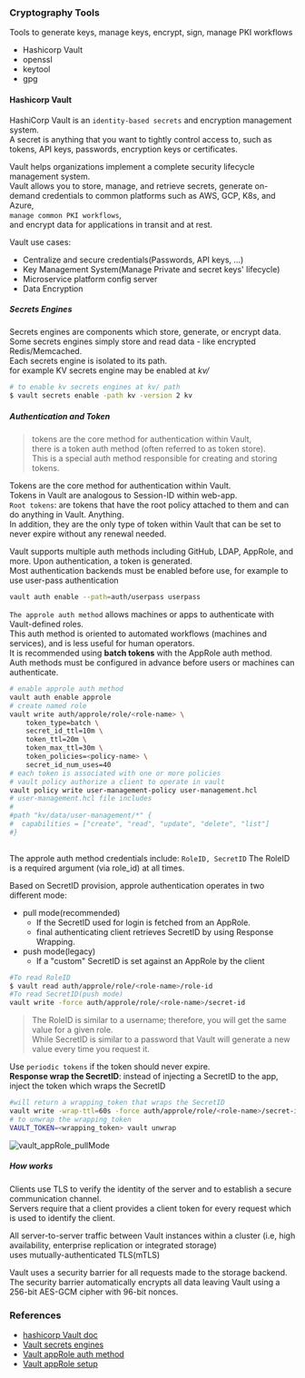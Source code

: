 ### Cryptography Tools
Tools to generate keys, manage keys, encrypt, sign, manage PKI workflows
- Hashicorp Vault
- openssl
- keytool
- gpg

#### Hashicorp Vault
HashiCorp Vault is an `identity-based secrets` and encryption management system.     
A secret is anything that you want to tightly control access to, such as tokens, API keys, passwords, encryption keys or certificates.    

Vault helps organizations implement a complete security lifecycle management system.     
Vault allows you to store, manage, and retrieve secrets, generate on-demand credentials to common platforms such as AWS, GCP, K8s, and Azure,    
`manage common PKI workflows`,     
and encrypt data for applications in transit and at rest.     

Vault use cases:    
- Centralize and secure credentials(Passwords, API keys, ...)
- Key Management System(Manage Private and secret keys' lifecycle)
- Microservice platform config server
- Data Encryption

##### Secrets Engines
Secrets engines are components which store, generate, or encrypt data.     
Some secrets engines simply store and read data - like encrypted Redis/Memcached.     
Each secrets engine is isolated to its path.    
for example KV secrets engine may be enabled at *kv/*
```bash
# to enable kv secrets engines at kv/ path
$ vault secrets enable -path kv -version 2 kv
```

##### Authentication and Token
> tokens are the core method for authentication within Vault,     
> there is a token auth method (often referred to as token store).     
> This is a special auth method responsible for creating and storing tokens.

Tokens are the core method for authentication within Vault.    
Tokens in Vault are analogous to Session-ID within web-app.     
`Root tokens`: are tokens that have the root policy attached to them and can do anything in Vault. Anything.      
In addition, they are the only type of token within Vault that can be set to never expire without any renewal needed.     

Vault supports multiple auth methods including GitHub, LDAP, AppRole, and more. Upon authentication, a token is generated.        
Most authentication backends must be enabled before use, for example to use user-pass authentication
```sh
vault auth enable --path=auth/userpass userpass
```

`The approle auth method` allows machines or apps to authenticate with Vault-defined roles.     
This auth method is oriented to automated workflows (machines and services), and is less useful for human operators.      
It is recommended using **batch tokens** with the AppRole auth method.    
Auth methods must be configured in advance before users or machines can authenticate.    
```sh
# enable approle auth method
vault auth enable approle    
# create named role
vault write auth/approle/role/<role-name> \
    token_type=batch \
    secret_id_ttl=10m \
    token_ttl=20m \
    token_max_ttl=30m \
    token_policies=<policy-name> \
    secret_id_num_uses=40
# each token is associated with one or more policies 
# vault policy authorize a client to operate in vault
vault policy write user-management-policy user-management.hcl
# user-management.hcl file includes
#
#path "kv/data/user-management/*" {
#  capabilities = ["create", "read", "update", "delete", "list"]
#}
 
```
The approle auth method credentials include: `RoleID, SecretID`
The RoleID is a required argument (via role_id) at all times.    

Based on SecretID provision, approle authentication operates in two different mode: 
- pull mode(recommended)
  - If the SecretID used for login is fetched from an AppRole.
  - final authenticating client retrieves SecretID by using Response Wrapping.
- push mode(legacy)
  - If a "custom" SecretID is set against an AppRole by the client

```sh
#To read RoleID
$ vault read auth/approle/role/<role-name>/role-id
#To read SecretID(push mode)
vault write -force auth/approle/role/<role-name>/secret-id
```

> The RoleID is similar to a username; therefore, you will get the same value for a given role.     
> While SecretID is similar to a password that Vault will generate a new value every time you request it.

Use `periodic tokens` if the token should never expire.    
**Response wrap the SecretID**: instead of injecting a SecretID to the app, inject the token which wraps the SecretID     
```sh
#will return a wrapping_token that wraps the SecretID
vault write -wrap-ttl=60s -force auth/approle/role/<role-name>/secret-id
# to unwrap the wrapping_token
VAULT_TOKEN=<wrapping_token> vault unwrap
```
![vault_appRole_pullMode](https://developer.hashicorp.com/_next/image?url=https%3A%2F%2Fcontent.hashicorp.com%2Fapi%2Fassets%3Fproduct%3Dtutorials%26version%3Dmain%26asset%3Dpublic%252Fimg%252Fvault-approle-workflow2.png%26width%3D934%26height%3D358&w=1080&q=75&dpl=dpl_51xHPhUfS8V8psmxZz4cyaQEQaWE) 
##### How works
Clients use TLS to verify the identity of the server and to establish a secure communication channel.      
Servers require that a client provides a client token for every request which is used to identify the client.     

All server-to-server traffic between Vault instances within a cluster (i.e, high availability, enterprise replication or integrated storage)    
uses mutually-authenticated TLS(mTLS)

Vault uses a security barrier for all requests made to the storage backend.    
The security barrier automatically encrypts all data leaving Vault using a 256-bit AES-GCM cipher with 96-bit nonces.     

### References
- [hashicorp Vault doc](https://developer.hashicorp.com/vault/docs/what-is-vault)
- [Vault secrets engines](https://developer.hashicorp.com/vault/docs/secrets)
- [Vault appRole auth method](https://developer.hashicorp.com/vault/docs/auth/approle)
- [Vault appRole setup](https://developer.hashicorp.com/vault/tutorials/auth-methods/approle)
